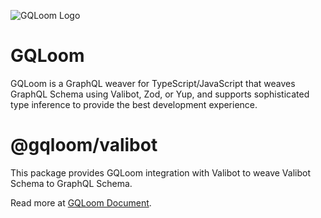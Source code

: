 ![GQLoom Logo](https://github.com/modevol-com/gqloom/blob/main/gqloom.svg?raw=true)

# GQLoom

GQLoom is a GraphQL weaver for TypeScript/JavaScript that weaves GraphQL Schema using Valibot, Zod, or Yup, and supports sophisticated type inference to provide the best development experience.

# @gqloom/valibot

This package provides GQLoom integration with Valibot to weave Valibot Schema to GraphQL Schema.

Read more at [GQLoom Document](https://gqloom.dev/guide/schema-integration/valibot).
